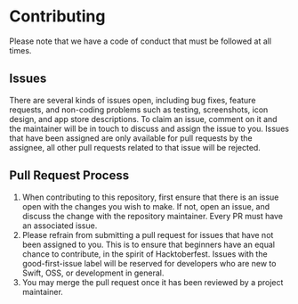 # Contributing
Please note that we have a code of conduct that must be followed at all times. 

## Issues
There are several kinds of issues open, including bug fixes, feature requests, and non-coding problems such as testing, screenshots, icon design, and app store descriptions. To claim an issue, comment on it and the maintainer will be in touch to discuss and assign the issue to you. Issues that have been assigned are only available for pull requests by the assignee, all other pull requests related to that issue will be rejected.  

## Pull Request Process
1. When contributing to this repository, first ensure that there is an issue open with the changes you wish to make. If not, open an issue, and discuss the change with the repository maintainer. Every PR must have an associated issue. 
2. Please refrain from submitting a pull request for issues that have not been assigned to you. This is to ensure that beginners have an equal chance to contribute, in the spirit of Hacktoberfest. Issues with the good-first-issue label will be reserved for developers who are new to Swift, OSS, or development in general. 
3. You may merge the pull request once it has been reviewed by a project maintainer. 

